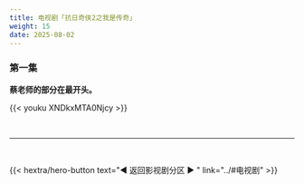 ```yaml
---
title: 电视剧「抗日奇侠2之我是传奇」
weight: 15
date: 2025-08-02
---
```


### 第一集

**蔡老师的部分在最开头。**

{{< youku XNDkxMTA0Njcy >}}

<br>
<hr>
<br>

{{< hextra/hero-button text="◀ 返回影视剧分区 ▶ " link="../#电视剧" >}}